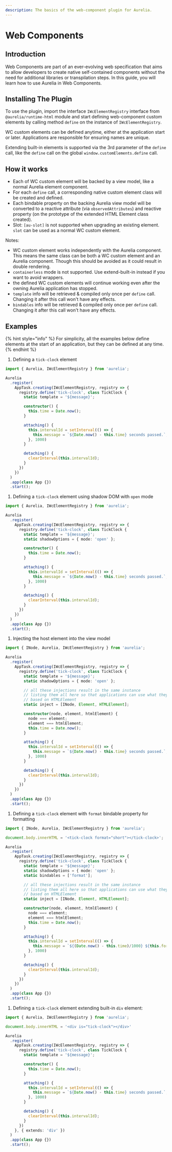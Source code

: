 ```yaml
---
description: The basics of the web-component plugin for Aurelia.
---
```


# Web Components

## Introduction

Web Components are part of an ever-evolving web specification that aims to allow developers to create native self-contained components without the need for additional libraries or transpilation steps. In this guide, you will learn how to use Aurelia in Web Components.

## Installing The Plugin

To use the plugin, import the interface `IWcElementRegistry` interface from `@aurelia/runtime-html` module and start defining web-component custom elements by calling method `define` on the instance of `IWcElementRegistry`.

WC custom elements can be defined anytime, either at the application start or later. Applications are responsible for ensuring names are unique.

Extending built-in elements is supported via the 3rd parameter of the `define` call, like the `define` call on the global `window.customElements.define` call.

## How it works

* Each of WC custom element will be backed by a view model, like a normal Aurelia element component.
* For each `define` call, a corresponding native custom element class will be created and defined.
* Each bindable property on the backing Aurelia view model will be converted to a reactive attribute (via `observedAttributes`) and reactive property (on the prototype of the extended HTML Element class created).
* Slot: `[au-slot]` is not supported when upgrading an existing element. `slot` can be used as a normal WC custom element.

Notes:

* WC custom element works independently with the Aurelia component. This means the same class can be both a WC custom element and an Aurelia component. Though this should be avoided as it could result in double rendering.
* `containerless` mode is not supported. Use extend-built-in instead if you want to avoid wrappers.
* the defined WC custom elements will continue working even after the owning Aurelia application has stopped.
* `template` info will be retrieved & compiled only once per `define` call. Changing it after this call won't have any effects.
* `bindables` info will be retrieved & compiled only once per `define` call. Changing it after this call won't have any effects.

## Examples

{% hint style="info" %}
For simplicity, all the examples below define elements at the start of an application, but they can be defined at any time.
{% endhint %}

1. Defining a `tick-clock` element

```typescript
import { Aurelia, IWcElementRegistry } from 'aurelia';

Aurelia
  .register(
    AppTask.creating(IWcElementRegistry, registry => {
      registry.define('tick-clock', class TickClock {
        static template = '${message}';

        constructor() {
          this.time = Date.now();
        }

        attaching() {
          this.intervalId = setInterval(() => {
            this.message = `${Date.now() - this.time} seconds passed.`;
          }, 1000)
        }

        detaching() {
          clearInterval(this.intervalId);
        }
      })
    })
  )
  .app(class App {})
  .start();
```

1. Defining a `tick-clock` element using shadow DOM with `open` mode

```typescript
import { Aurelia, IWcElementRegistry } from 'aurelia';

Aurelia
  .register(
    AppTask.creating(IWcElementRegistry, registry => {
      registry.define('tick-clock', class TickClock {
        static template = '${message}';
        static shadowOptions = { mode: 'open' };

        constructor() {
          this.time = Date.now();
        }

        attaching() {
          this.intervalId = setInterval(() => {
            this.message = `${Date.now() - this.time} seconds passed.`;
          }, 1000)
        }

        detaching() {
          clearInterval(this.intervalId);
        }
      })
    })
  )
  .app(class App {})
  .start();
```

1. Injecting the host element into the view model

```typescript
import { INode, Aurelia, IWcElementRegistry } from 'aurelia';

Aurelia
  .register(
    AppTask.creating(IWcElementRegistry, registry => {
      registry.define('tick-clock', class TickClock {
        static template = '${message}';
        static shadowOptions = { mode: 'open' };

        // all these injections result in the same instance
        // listing them all here so that applications can use what they prefer
        // based on HTMLElement 
        static inject = [INode, Element, HTMLElement];

        constructor(node, element, htmlElement) {
          node === element;
          element === htmlElement;
          this.time = Date.now();
        }

        attaching() {
          this.intervalId = setInterval(() => {
            this.message = `${Date.now() - this.time} seconds passed.`;
          }, 1000)
        }

        detaching() {
          clearInterval(this.intervalId);
        }
      })
    })
  )
  .app(class App {})
  .start();
```

1. Defining a `tick-clock` element with `format` bindable property for formatting

```typescript
import { INode, Aurelia, IWcElementRegistry } from 'aurelia';

document.body.innerHTML = '<tick-clock format="short"></tick-clock>';

Aurelia
  .register(
    AppTask.creating(IWcElementRegistry, registry => {
      registry.define('tick-clock', class TickClock {
        static template = '${message}';
        static shadowOptions = { mode: 'open' };
        static bindables = ['format'];

        // all these injections result in the same instance
        // listing them all here so that applications can use what they prefer
        // based on HTMLElement 
        static inject = [INode, Element, HTMLElement];

        constructor(node, element, htmlElement) {
          node === element;
          element === htmlElement;
          this.time = Date.now();
        }

        attaching() {
          this.intervalId = setInterval(() => {
            this.message = `${(Date.now() - this.time)/1000} ${this.format === 'short' ? 's' : 'seconds'} passed.`;
          }, 1000)
        }

        detaching() {
          clearInterval(this.intervalId);
        }
      })
    })
  )
  .app(class App {})
  .start();
```

1. Defining a `tick-clock` element extending built-in `div` element:

```typescript
import { Aurelia, IWcElementRegistry } from 'aurelia';

document.body.innerHTML = '<div is="tick-clock"></div>'

Aurelia
  .register(
    AppTask.creating(IWcElementRegistry, registry => {
      registry.define('tick-clock', class TickClock {
        static template = '${message}';

        constructor() {
          this.time = Date.now();
        }

        attaching() {
          this.intervalId = setInterval(() => {
            this.message = `${Date.now() - this.time} seconds passed.`;
          }, 1000)
        }

        detaching() {
          clearInterval(this.intervalId);
        }
      })
    }, { extends: 'div' })
  )
  .app(class App {})
  .start();
```
